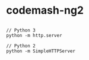 # codemash-ng2
##
```
// Python 3
python -m http.server 

// Python 2
python -m SimpleHTTPServer
```
